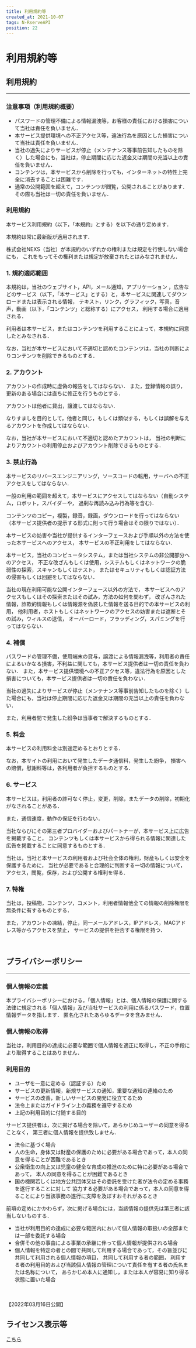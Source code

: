 ```yaml
---
title: 利用規約等
created_at: 2021-10-07
tags: N-RserveAPI
position: 22
---
```


# 利用規約等

## 利用規約
***

### 注意事項（利用規約概要）
- パスワードの管理不備による情報漏洩等，お客様の責任における損害について当社は責任を負いません．
- 本サービス提供環境への不正アクセス等，違法行為を原因とした損害について当社は責任を負いません．
- 当社の過失によりサービスが停止（メンテナンス等事前告知したものを除く）した場合にも，当社は，停止期間に応じた返金又は期間の充当以上の責任を負いません．
- コンテンツは，本サービスから削除を行っても，インターネットの特性上完全に消去することは困難です．
- 通常の公開範囲を超えて，コンテンツが閲覧，公開されることがあります．その際も当社は一切の責任を負いません．


### 利用規約
本サービス利用規約（以下，「本規約」とする）を以下の通り定めます．

本規約は常に最新版が適用されます．

株式会社NEXS（当社）が本規約のいずれかの権利または規定を行使しない場合にも，
これをもってその権利または規定が放棄されたとはみなされません．

### 1. 規約適応範囲
本規約は，当社のウェブサイト，API，メール通知，アプリケーション
，広告などのサービス（以下，「本サービス」とする）と，本サービスに関連してダウンロードまたは表示される情報，
テキスト，リンク，グラフィック，写真，音声，動画（以下，「コンテンツ」と総称する）にアクセス，
利用する場合に適用される．

利用者は本サービス，またはコンテンツを利用することによって，本規約に同意したとみなされる．

なお，当社が本サービスにおいて不適切と認めたコンテンツは，当社の判断によりコンテンツを削除できるものとする．


### 2. アカウント
アカウントの作成時に虚偽の報告をしてはならない．
また，登録情報の誤り，更新のある場合には直ちに修正を行うものとする．

アカウントは他者に貸出，譲渡してはならない．

なりすましを目的として，他者と同じ，もしくは類似する，もしくは誤解を与えるアカウントを作成してはならない．

なお，当社が本サービスにおいて不適切と認めたアカウントは，
当社の判断によりアカウントの利用停止およびアカウント削除できるものとする．


### 3. 禁止行為

本サービスのリバースエンジニアリング，ソースコードの転用，サーバへの不正アクセスをしてはならない．

一般の利用の範囲を超えて，本サービスにアクセスしてはならない（自動システム，ロボット，スパイダーや，
過剰な再読み込み行為等を含む)．

コンテンツのコピー，複製，録音，録画，ダウンロードを行ってはならない
（本サービス提供者の提示する形式に則って行う場合はその限りではない）．

本サービスの妨害や当社が提供するインターフェースおよび手順以外の方法を使った本サービスへのアクセス，
本サービスの不正利用をしてはならない．

本サービス，当社のコンピュータシステム，または当社システムの非公開部分へのアクセス，
不正な改ざんもしくは使用，システムもしくはネットワークの脆弱性の探索，スキャンもしくはテスト，
またはセキュリティもしくは認証方法の侵害もしくは回避をしてはならない．

当社の現在利用可能な公開インターフェース以外の方法で，
本サービスへのアクセスもしくはその探索またはその試み，方法の如何を問わず，
改ざんされた情報，詐欺的情報もしくは情報源を偽装した情報を送る目的での本サービスの利用，
他利用者，ホストもしくはネットワークのアクセスの妨害または遮断とその試み，ウィルスの送信，
オーバーロード，フラッディング，スパミングを行ってはならない．


### 4. 補償

パスワードの管理不備，使用端末の貸与，譲渡による情報漏洩等，利用者の責任によるいかなる損害，不利益に関しても，本サービス提供者は一切の責任を負わない．
また，本サービス提供環境への不正アクセス等，違法行為を原因とした損害についても，本サービス提供者は一切の責任を負わない．

当社の過失によりサービスが停止（メンテナンス等事前告知したものを除く）した場合にも，当社は停止期間に応じた返金又は期間の充当以上の責任を負わない．

また，利用者間で発生した紛争は当事者で解決するものとする．


### 5. 料金
本サービスの利用料金は別途定めるとおりとする．

なお，本サイトの利用において発生したデータ通信料，発生した紛争，
損害への賠償，慰謝料等は，各利用者が負担するものとする．


### 6. サービス
本サービスは，利用者の許可なく停止，変更，削除，またデータの削除，初期化がなされることがある．

また，通信速度，動作の保証を行わない．

当社ならびにその第三者プロバイダーおよびパートナーが，本サービス上に広告を掲載すること，
コンテンツもしくは本サービスから得られる情報に関連した広告を掲載することに同意するものとする．

当社は，当社と本サービスの利用者および社会全体の権利，財産もしくは安全を保護するために，
当社が必要であると合理的に判断する一切の情報について，アクセス，閲覧，保存，および公開する権利を得る．


### 7. 特権
当社は，投稿物，コンテンツ，コメント，利用者情報他全ての情報の削除権限を無条件に有するものとする．

また，アカウントの凍結，停止，同一メールアドレス，IPアドレス，MACアドレス等からアクセスを禁止，
サービスの提供を拒否する権限を持つ．

<br>

## プライバシーポリシー
***

### 個人情報の定義
本プライバシーポリシーにおける，「個人情報」とは、個人情報の保護に関する法律に規定される「個人情報」及び当社サービスの利用に係るパスワード，位置情報データを指します．
匿名化されたあらゆるデータを含みません．

### 個人情報の取得
当社は，利用目的の達成に必要な範囲で個人情報を適正に取得し，不正の手段により取得することはありません．

### 利用目的
- ユーザを一意に定める（認証する）ため
- サービスの更新情報，新規サービスの通知，重要な通知の連絡のため
- サービスの改善，新しいサービスの開発に役立てるため
- 法令上またはガイドライン上の義務を遵守するため
- 上記の利用目的に付随する目的
  <br>

サービス提供者は，次に掲げる場合を除いて，あらかじめユーザーの同意を得ることなく，
第三者に個人情報を提供致しません．
<br>

- 法令に基づく場合
- 人の生命，身体又は財産の保護のために必要がある場合であって，本人の同意を得ることが困難であるとき
- 公衆衛生の向上又は児童の健全な育成の推進のために特に必要がある場合であって，
  本人の同意を得ることが困難であるとき
- 国の機関若しくは地方公共団体又はその委託を受けた者が法令の定める事務を遂行することに対して
  協力する必要がある場合であって，本人の同意を得ることにより当該事務の遂行に支障を及ぼすおそれがあるとき
  <br>

前項の定めにかかわらず，次に掲げる場合には，当該情報の提供先は第三者に該当しないものする．

- 当社が利用目的の達成に必要な範囲内において個人情報の取扱いの全部または一部を委託する場合
- 合併その他の事由による事業の承継に伴って個人情報が提供される場合
- 個人情報を特定の者との間で共同して利用する場合であって，その旨並びに共同して利用される個人情報の項目，
  共同して利用する者の範囲，
  利用する者の利用目的および当該個人情報の管理について責任を有する者の氏名または名称について，
  あらかじめ本人に通知し，または本人が容易に知り得る状態に置いた場合
  
<br> 
<br>
【2022年03月16日公開】

## ライセンス表示等

[こちら](/display)

